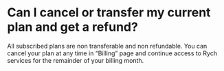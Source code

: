 # Can I cancel or transfer my current plan and get a refund?

All subscribed plans are non transferable and non refundable. You can cancel your plan at any time in “Billing” page and continue access to Rych services for the remainder of your billing month.
